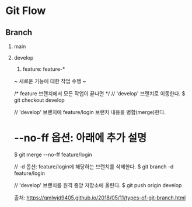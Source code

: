 # Git Flow

## Branch

1. main

2. develop

    1. feature: feature-*
    
    ~ 새로운 기능에 대한 작업 수행 ~

    /* feature 브랜치에서 모든 작업이 끝나면 */
    // 'develop' 브랜치로 이동한다.
    $ git checkout develop

    // 'develop' 브랜치에 feature/login 브랜치 내용을 병합(merge)한다.
    # --no-ff 옵션: 아래에 추가 설명
    $ git merge --no-ff feature/login

    // -d 옵션: feature/login에 해당하는 브랜치를 삭제한다.
    $ git branch -d feature/login

    // 'develop' 브랜치를 원격 중앙 저장소에 올린다.
    $ git push origin develop

    출처: https://gmlwjd9405.github.io/2018/05/11/types-of-git-branch.html
